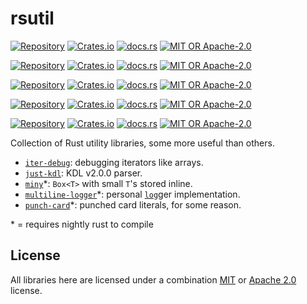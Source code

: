 # rsutil
[![Repository](https://img.shields.io/badge/repository-GitHub-brightgreen.svg)](https://github.com/1e1001/rsutil/tree/main/iter-debug)
[![Crates.io](https://img.shields.io/crates/v/iter-debug)](https://crates.io/crates/iter-debug)
[![docs.rs](https://img.shields.io/docsrs/iter-debug)](https://docs.rs/iter-debug)
[![MIT OR Apache-2.0](https://img.shields.io/crates/l/iter-debug)](#License)

[![Repository](https://img.shields.io/badge/repository-GitHub-brightgreen.svg)](https://github.com/1e1001/rsutil/tree/main/just-kdl)
[![Crates.io](https://img.shields.io/crates/v/just-kdl)](https://crates.io/crates/just-kdl)
[![docs.rs](https://img.shields.io/docsrs/just-kdl)](https://docs.rs/just-kdl)
[![MIT OR Apache-2.0](https://img.shields.io/crates/l/just-kdl)](https://github.com/1e1001/rsutil/blob/main/just-kdl/README.md#License)

[![Repository](https://img.shields.io/badge/repository-GitHub-brightgreen.svg)](https://github.com/1e1001/rsutil/tree/main/miny)
[![Crates.io](https://img.shields.io/crates/v/miny)](https://crates.io/crates/miny)
[![docs.rs](https://img.shields.io/docsrs/miny)](https://docs.rs/miny)
[![MIT OR Apache-2.0](https://img.shields.io/crates/l/miny)](#License)

[![Repository](https://img.shields.io/badge/repository-GitHub-brightgreen.svg)](https://github.com/1e1001/rsutil/tree/main/multiline-logger)
[![Crates.io](https://img.shields.io/crates/v/multiline-logger)](https://crates.io/crates/multiline-logger)
[![docs.rs](https://img.shields.io/docsrs/multiline-logger)](https://docs.rs/multiline-logger)
[![MIT OR Apache-2.0](https://img.shields.io/crates/l/multiline-logger)](https://github.com/1e1001/rsutil/blob/main/multiline-logger/README.md#License)

[![Repository](https://img.shields.io/badge/repository-GitHub-brightgreen.svg)](https://github.com/1e1001/rsutil/tree/main/punch-card)
[![Crates.io](https://img.shields.io/crates/v/punch-card)](https://crates.io/crates/punch-card)
[![docs.rs](https://img.shields.io/docsrs/punch-card)](https://docs.rs/punch-card)
[![MIT OR Apache-2.0](https://img.shields.io/crates/l/punch-card)](#License)

Collection of Rust utility libraries, some more useful than others.

- [`iter-debug`](./iter-debug/): debugging iterators like arrays.
- [`just-kdl`](./just-kdl/): KDL v2.0.0 parser.
- [`miny`](./miny/)\*:  `Box<T>` with small `T`'s stored inline.
- [`multiline-logger`](./multiline-logger/)\*: personal [`log`](https://crates.io/crates/log)ger implementation.
- [`punch-card`](./punch-card)\*: punched card literals, for some reason.

\* = requires nightly rust to compile

## License
All libraries here are licensed under a combination [MIT](./LICENSE-MIT) or [Apache 2.0](./LICENSE-APACHE) license.
